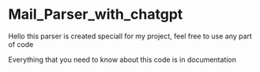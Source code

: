 # Mail_Parser_with_chatgpt

Hello this parser is created speciall for my project, feel free to use any part of code

Everything that you need to know about this code is in documentation
